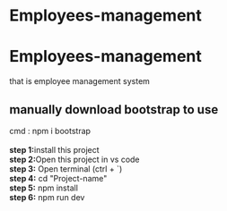 # Employees-management

<h1> Employees-management </h1>

that is employee management system

<h2>manually download bootstrap to use</h2>
<div>cmd : npm i bootstrap </div>
<br/>

<div>
    <b>step 1:</b>install this project
</div>
<div>
    <b>step 2:</b>Open this project in vs code
</div>
<div>
    <b>step 3:</b> Open terminal (ctrl + `)
</div>
<div>
    <b>step 4:</b> cd "Project-name"
</div>
<div>
    <b>step 5:</b> npm install
</div>
<div>
    <b>step 6:</b> npm run dev
</div>
